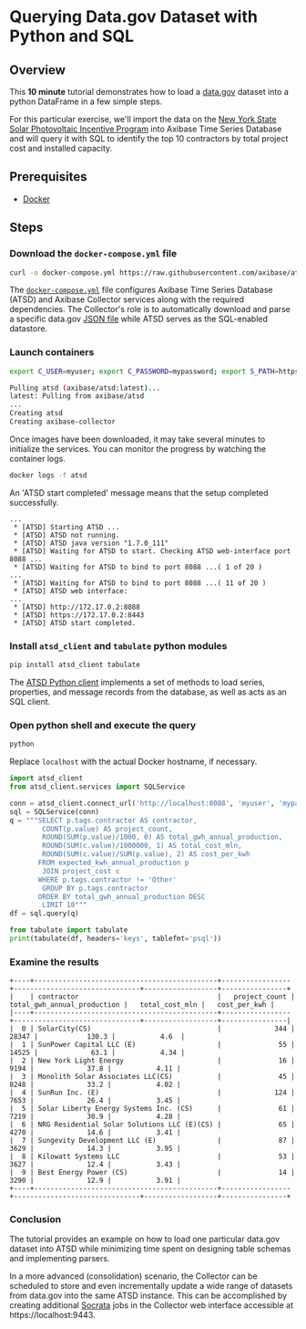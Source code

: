# Querying Data.gov Dataset with Python and SQL

## Overview

This **10 minute** tutorial demonstrates how to load a [data.gov](https://catalog.data.gov/dataset/solar-photovoltaic-pv-incentive-program-completed-projects-by-city-and-contractor-beginnin) dataset into a python DataFrame in a few simple steps.

For this particular exercise, we'll import the data on the [New York State Solar Photovoltaic Incentive Program](https://www.nyserda.ny.gov/All-Programs/Programs/NY-Sun/Customers) into Axibase Time Series Database and will query it with SQL to identify the top 10 contractors by total project cost and installed capacity.

## Prerequisites

* [Docker](https://docs.docker.com/engine/installation/)

## Steps

### Download the `docker-compose.yml` file

```sh
curl -o docker-compose.yml https://raw.githubusercontent.com/axibase/atsd-use-cases/master/SocrataPython/docker-compose.yml
```

The [`docker-compose.yml`](docker-compose.yml) file configures Axibase Time Series Database (ATSD) and Axibase Collector services along with the required dependencies. The Collector's role is to automatically download and parse a specific data.gov [JSON file](https://data.ny.gov/api/views/3pzs-2zsk) while ATSD serves as the SQL-enabled datastore.

### Launch containers

```sh
export C_USER=myuser; export C_PASSWORD=mypassword; export S_PATH=https://data.ny.gov/api/views/3pzs-2zsk; docker-compose pull && docker-compose up -d
```

```sh
Pulling atsd (axibase/atsd:latest)...
latest: Pulling from axibase/atsd
...
Creating atsd
Creating axibase-collector
```

Once images have been downloaded, it may take several minutes to initialize the services. You can monitor the progress by watching the container logs.

```sh
docker logs -f atsd
```

An 'ATSD start completed' message means that the setup completed successfully.

```
...
 * [ATSD] Starting ATSD ...
 * [ATSD] ATSD not running.
 * [ATSD] ATSD java version "1.7.0_111"
 * [ATSD] Waiting for ATSD to start. Checking ATSD web-interface port 8088 ...
 * [ATSD] Waiting for ATSD to bind to port 8088 ...( 1 of 20 )
...
 * [ATSD] Waiting for ATSD to bind to port 8088 ...( 11 of 20 )
 * [ATSD] ATSD web interface:
...
 * [ATSD] http://172.17.0.2:8088
 * [ATSD] https://172.17.0.2:8443
 * [ATSD] ATSD start completed.  
 ```

### Install `atsd_client` and `tabulate` python modules

```sh
pip install atsd_client tabulate
```

The [ATSD Python client](https://github.com/axibase/atsd-api-python) implements a set of methods to load series, properties, and message records from the database, as well as acts as an SQL client.

### Open python shell and execute the query

```sh
python
```
Replace `localhost` with the actual Docker hostname, if necessary.

```python
import atsd_client
from atsd_client.services import SQLService

conn = atsd_client.connect_url('http://localhost:8088', 'myuser', 'mypassword')
sql = SQLService(conn)
q = """SELECT p.tags.contractor AS contractor,
        COUNT(p.value) AS project_count,
        ROUND(SUM(p.value)/1000, 0) AS total_gwh_annual_production,
        ROUND(SUM(c.value)/1000000, 1) AS total_cost_mln,
        ROUND(SUM(c.value)/SUM(p.value), 2) AS cost_per_kwh
       FROM expected_kwh_annual_production p
        JOIN project_cost c
       WHERE p.tags.contractor != 'Other'
        GROUP BY p.tags.contractor
       ORDER BY total_gwh_annual_production DESC
        LIMIT 10"""
df = sql.query(q)

from tabulate import tabulate
print(tabulate(df, headers='keys', tablefmt='psql'))
```

### Examine the results

```ls
+----+---------------------------------------------+-----------------+-------------------------------+------------------+----------------+
|    | contractor                                  |   project_count |   total_gwh_annual_production |   total_cost_mln |   cost_per_kwh |
|----+---------------------------------------------+-----------------+-------------------------------+------------------+----------------|
|  0 | SolarCity(CS)                               |             344 |                         28347 |            130.3 |           4.6  |
|  1 | SunPower Capital LLC (E)                    |              55 |                         14525 |             63.1 |           4.34 |
|  2 | New York Light Energy                       |              16 |                          9194 |             37.8 |           4.11 |
|  3 | Monolith Solar Associates LLC(CS)           |              45 |                          8248 |             33.2 |           4.02 |
|  4 | SunRun Inc. (E)                             |             124 |                          7653 |             26.4 |           3.45 |
|  5 | Solar Liberty Energy Systems Inc. (CS)      |              61 |                          7219 |             30.9 |           4.28 |
|  6 | NRG Residential Solar Solutions LLC (E)(CS) |              65 |                          4270 |             14.6 |           3.41 |
|  7 | Sungevity Development LLC (E)               |              87 |                          3629 |             14.3 |           3.95 |
|  8 | Kilowatt Systems LLC                        |              53 |                          3627 |             12.4 |           3.43 |
|  9 | Best Energy Power (CS)                      |              14 |                          3290 |             12.9 |           3.91 |
+----+---------------------------------------------+-----------------+-------------------------------+------------------+----------------+
```

### Conclusion

The tutorial provides an example on how to load one particular data.gov dataset into ATSD while minimizing time spent on designing table schemas and implementing parsers.

In a more advanced (consolidation) scenario, the Collector can be scheduled to store and even incrementally update a wide range of datasets from data.gov into the same ATSD instance. This can be accomplished by creating additional [Socrata](https://github.com/axibase/axibase-collector-docs/blob/master/jobs/socrata.md) jobs in the Collector web interface accessible at https://localhost:9443.
